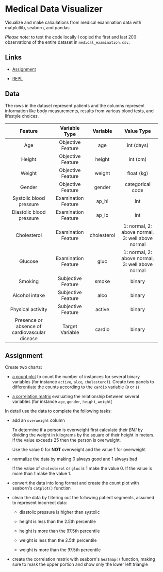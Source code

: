 # Medical Data Visualizer

Visualize and make calculations from medical examination data with matplotlib, seaborn, and pandas.

_Please note:_ to test the code locally I copied the first and last 200 observations of the entire dataset in `medical_examination.csv`.

## Links

- [Assignment](https://www.freecodecamp.org/learn/data-analysis-with-python/data-analysis-with-python-projects/medical-data-visualizer)

- [REPL](https://replit.com/@borntofrappe/boilerplate-medical-data-visualizer)

## Data

The rows in the dataset represent patients and the columns represent information like body measurements, results from various blood tests, and lifestyle choices.

|                    Feature                    |    Variable Type    |  Variable   |                    Value Type                    |
| :-------------------------------------------: | :-----------------: | :---------: | :----------------------------------------------: |
|                      Age                      |  Objective Feature  |     age     |                    int (days)                    |
|                    Height                     |  Objective Feature  |   height    |                     int (cm)                     |
|                    Weight                     |  Objective Feature  |   weight    |                    float (kg)                    |
|                    Gender                     |  Objective Feature  |   gender    |                 categorical code                 |
|            Systolic blood pressure            | Examination Feature |    ap_hi    |                       int                        |
|           Diastolic blood pressure            | Examination Feature |    ap_lo    |                       int                        |
|                  Cholesterol                  | Examination Feature | cholesterol | 1: normal, 2: above normal, 3: well above normal |
|                    Glucose                    | Examination Feature |    gluc     | 1: normal, 2: above normal, 3: well above normal |
|                    Smoking                    | Subjective Feature  |    smoke    |                      binary                      |
|                Alcohol intake                 | Subjective Feature  |    alco     |                      binary                      |
|               Physical activity               | Subjective Feature  |   active    |                      binary                      |
| Presence or absence of cardiovascular disease |   Target Variable   |   cardio    |                      binary                      |

## Assignment

Create two charts:

- [a count plot](https://replit.com/@freecodecamp/boilerplate-medical-data-visualizer#examples/Figure_1.png) to count the number of instances for several binary variables (for instance `active`, `alco`, `cholesterol`). Create two panels to differentiate the counts according to the `cardio` variable (`0` or `1`)

- [a correlation matrix](https://replit.com/@freecodecamp/boilerplate-medical-data-visualizer#examples/Figure_2.png) evaluating the relationship between several variables (for instance `age`, `gender`, `height`, `weight`)

In detail use the data to complete the following tasks:

- add an `overweight` column

  To determine if a person is overweight first calculate their _BMI_ by dividing the weight in kilograms by the square of their height in meters. If the value exceeds 25 then the person is overweight.

  Use the value 0 for **NOT** overweight and the value 1 for overweight

- normalize the data by making 0 always good and 1 always bad

  If the value of `cholesterol` or `gluc` is 1 make the value 0. If the value is more than 1 make the value 1.

- convert the data into long format and create the count plot with seaborn's `catplot()` function

- clean the data by filtering out the following patient segments, assumed to represent incorrect data:

  - diastolic pressure is higher than systolic

  - height is less than the 2.5th percentile

  - height is more than the 97.5th percentile

  - weight is less than the 2.5th percentile

  - weight is more than the 97.5th percentile

- create the correlation matrix with seaborn's `heatmap()` function, making sure to mask the upper portion and show only the lower left triangle

<!-- ## Solution -->
